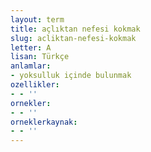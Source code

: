 ```yaml
---
layout: term
title: açlıktan nefesi kokmak
slug: acliktan-nefesi-kokmak
letter: A
lisan: Türkçe
anlamlar:
- yoksulluk içinde bulunmak
ozellikler:
- - ''
ornekler:
- - ''
orneklerkaynak:
- - ''
---
```

